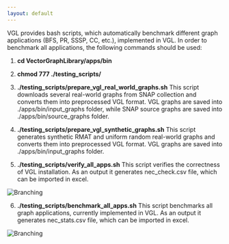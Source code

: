 ```yaml
---
layout: default
---
```


VGL provides bash scripts, which automatically benchmark different graph applications (BFS, PR, SSSP, CC, etc.), implemented in VGL.
In order to benchmark all applications, the following commands should be used:

1. **cd VectorGraphLibrary/apps/bin**

2. **chmod 777 ./testing_scripts/**

3. **./testing_scripts/prepare_vgl_real_world_graphs.sh**
This script downloads several real-world graphs from SNAP collection and converts
them into preprocessed VGL format. VGL graphs are saved into ./apps/bin/input_graphs folder, while 
SNAP source graphs are saved into ./apps/bin/source_graphs folder.
 
4. **./testing_scripts/prepare_vgl_synthetic_graphs.sh**
This script generates synthetic RMAT and uniform random real-world graphs and converts
them into preprocessed VGL format. VGL graphs are saved into ./apps/bin/input_graphs folder.

5. **./testing_scripts/verify_all_apps.sh**
This script verifies the correctness of VGL installation. As an output it generates nec_check.csv file,
which can be imported in excel.

![Branching]({{site.data_url}}/assets/img/check_table.png)

6. **./testing_scripts/benchmark_all_apps.sh**
This script benchmarks all graph applications, currently implemented in VGL.
As an output it generates nec_stats.csv file, which can be imported in excel.

![Branching]({{site.data_url}}/assets/img/performance_table.png)